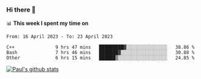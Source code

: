 ### Hi there 👋

📊 **This week I spent my time on**
<!--START_SECTION:waka-->

```text
From: 16 April 2023 - To: 23 April 2023

C++               9 hrs 47 mins   █████████▓░░░░░░░░░░░░░░░   38.86 %
Bash              7 hrs 46 mins   ███████▓░░░░░░░░░░░░░░░░░   30.88 %
Other             6 hrs 15 mins   ██████▒░░░░░░░░░░░░░░░░░░   24.85 %
```

<!--END_SECTION:waka-->


[![Paul's github stats](https://github-readme-stats.vercel.app/api?username=mickeyouyou&theme=dracula&show_icons=true)](https://github.com/anuraghazra/github-readme-stats)

